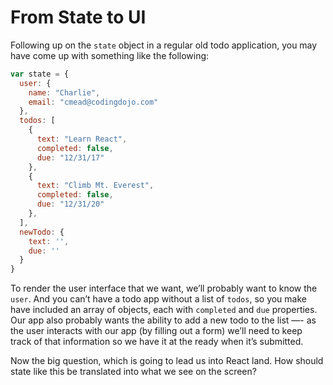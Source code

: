 # From State to UI

Following up on the `state` object in a regular old todo application, you may have come up with something like the following:

```js
var state = {
  user: {
    name: "Charlie",
    email: "cmead@codingdojo.com"
  },
  todos: [
    {
      text: "Learn React",
      completed: false,
      due: "12/31/17"
    },
    {
      text: "Climb Mt. Everest",
      completed: false,
      due: "12/31/20"
    },
  ],
  newTodo: {
    text: '',
    due: ''
  }
}
```

To render the user interface that we want, we’ll probably want to know the `user`. And you can’t have a todo app without a list of `todos`, so you make have included an array of objects, each with `completed` and `due` properties. Our app also probably wants the ability to add a new todo to the list —- as the user interacts with our app (by filling out a form) we’ll need to keep track of that information so we have it at the ready when it’s submitted.

Now the big question, which is going to lead us into React land. How should state like this be translated into what we see on the screen?